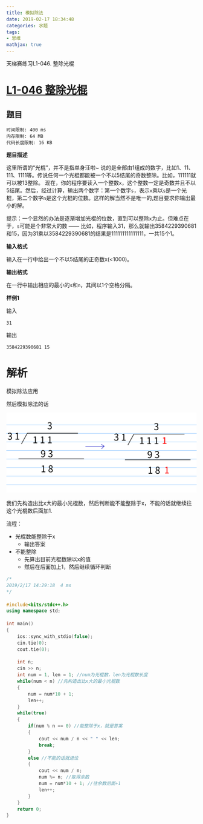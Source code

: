 ```yaml
---
title: 模拟除法
date: 2019-02-17 18:34:48
categories: 水题
tags:
- 思维
mathjax: true
---
```


天梯赛练习L1-046. 整除光棍

<!-- more -->

# [L1-046 整除光棍](https://pintia.cn/problem-sets/994805046380707840/problems/994805084284633088)

## 题目

```
时间限制: 400 ms
内存限制: 64 MB
代码长度限制: 16 KB
```

**题目描述**

这里所谓的“光棍”，并不是指单身汪啦~ 说的是全部由1组成的数字，比如1、11、111、1111等。传说任何一个光棍都能被一个不以5结尾的奇数整除。比如，111111就可以被13整除。 现在，你的程序要读入一个整数`x`，这个整数一定是奇数并且不以5结尾。然后，经过计算，输出两个数字：第一个数字`s`，表示`x`乘以`s`是一个光棍，第二个数字`n`是这个光棍的位数。这样的解当然不是唯一的,题目要求你输出最小的解。

提示：一个显然的办法是逐渐增加光棍的位数，直到可以整除`x`为止。但难点在于，`s`可能是个非常大的数 —— 比如，程序输入31，那么就输出3584229390681和15，因为31乘以3584229390681的结果是111111111111111，一共15个1。

**输入格式**

输入在一行中给出一个不以5结尾的正奇数x(<1000)​。

**输出格式**

在一行中输出相应的最小的`s`和`n`，其间以1个空格分隔。

**样例1**

输入

```
31
```

输出

```out
3584229390681 15
```

# 解析

模拟除法应用

然后模拟除法的话

![](模拟除法/moni.png)

我们先构造出比x大的最小光棍数，然后判断能不能整除于x，不能的话就继续往这个光棍数后面加1.

流程：

- 光棍数能整除于x
  - 输出答案
- 不能整除
  - 先算出目前光棍数除以x的值
  - 然后在后面加上1，然后继续循环判断

```c++
/*
2019/2/17 14:29:18	4 ms
*/

#include<bits/stdc++.h>
using namespace std;

int main()
{
    ios::sync_with_stdio(false);
    cin.tie(0);
    cout.tie(0);

    int n;
    cin >> n;
    int num = 1, len = 1; //num为光棍数，len为光棍数长度
    while(num < n) //先构造出比x大的最小光棍数
    {
        num = num*10 + 1;
        len++;
    }
    while(true)
    {
        if(num % n == 0) //能整除于x，就是答案
        {
            cout << num / n << " " << len;
            break;
        }
        else //不能的话就进位
        {
            cout << num / n; 
            num %= n; //取得余数
            num = num*10 + 1; //往余数后面+1
            len++;
        }
    }
    return 0;
}
```

